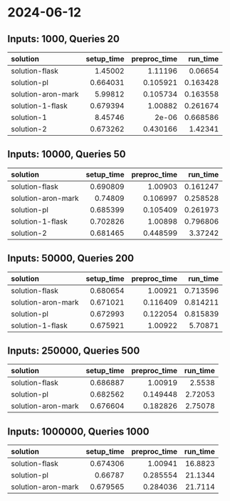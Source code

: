 # 2024-06-12

## Inputs: 1000, Queries 20

| solution           |   setup_time |   preproc_time |   run_time |
|:-------------------|-------------:|---------------:|-----------:|
| solution-flask     |     1.45002  |       1.11196  |   0.06654  |
| solution-pl        |     0.664031 |       0.105921 |   0.163428 |
| solution-aron-mark |     5.99812  |       0.105734 |   0.163558 |
| solution-1-flask   |     0.679394 |       1.00882  |   0.261674 |
| solution-1         |     8.45746  |       2e-06    |   0.668586 |
| solution-2         |     0.673262 |       0.430166 |   1.42341  |

## Inputs: 10000, Queries 50

| solution           |   setup_time |   preproc_time |   run_time |
|:-------------------|-------------:|---------------:|-----------:|
| solution-flask     |     0.690809 |       1.00903  |   0.161247 |
| solution-aron-mark |     0.74809  |       0.106997 |   0.258528 |
| solution-pl        |     0.685399 |       0.105409 |   0.261973 |
| solution-1-flask   |     0.702826 |       1.00898  |   0.796806 |
| solution-2         |     0.681465 |       0.448599 |   3.37242  |

## Inputs: 50000, Queries 200

| solution           |   setup_time |   preproc_time |   run_time |
|:-------------------|-------------:|---------------:|-----------:|
| solution-flask     |     0.680654 |       1.00921  |   0.713596 |
| solution-aron-mark |     0.671021 |       0.116409 |   0.814211 |
| solution-pl        |     0.672993 |       0.122054 |   0.815839 |
| solution-1-flask   |     0.675921 |       1.00922  |   5.70871  |

## Inputs: 250000, Queries 500

| solution           |   setup_time |   preproc_time |   run_time |
|:-------------------|-------------:|---------------:|-----------:|
| solution-flask     |     0.686887 |       1.00919  |    2.5538  |
| solution-pl        |     0.682562 |       0.149448 |    2.72053 |
| solution-aron-mark |     0.676604 |       0.182826 |    2.75078 |

## Inputs: 1000000, Queries 1000

| solution           |   setup_time |   preproc_time |   run_time |
|:-------------------|-------------:|---------------:|-----------:|
| solution-flask     |     0.674306 |       1.00941  |    16.8823 |
| solution-pl        |     0.66787  |       0.285554 |    21.1344 |
| solution-aron-mark |     0.679565 |       0.284036 |    21.7114 |